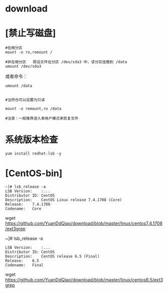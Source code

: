 # download
# [禁止写磁盘]

	#在根分区
	mount -o ro,remount /

	#非在根分区   假设文件在分区 /dev/sda3 中，该分区挂载到 /data
	umount /dev/sda3 

或者命令：

	umount /data 


	#当然也可以设置为只读

	mount -o remount,ro /data

	#注意：一般推荐进入单用户模式来恢复文件

# 系统版本检查

	yum install redhat-lsb -y

# [CentOS-bin]

	~]# lsb_release -a
	LSB Version:	:...
	Distributor ID:	CentOS
	Description:	CentOS Linux release 7.4.1708 (Core) 
	Release:	7.4.1708
	Codename:	Core
wget https://github.com/YuanDdQiao/download/blob/master/linux/centos7.4.1708/ext3grep

~]# lsb_release -a

	LSB Version:	:...
	Distributor ID:	CentOS
	Description:	CentOS release 6.5 (Final)
	Release:	6.5
	Codename:	Final

wget https://github.com/YuanDdQiao/download/blob/master/linux/centos6.5/ext3grep